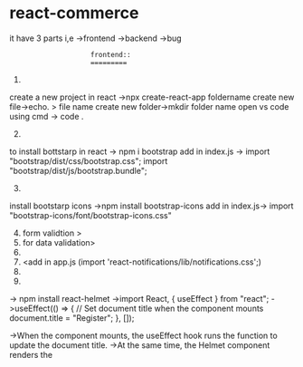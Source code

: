 # react-commerce

it have 3 parts i,e 
    ->frontend
    ->backend
    ->bug

                        frontend::
                        =========
1.    <create-react-app foldername>
create a new project in react ->npx create-react-app foldername create new file->echo. > file name create new folder->mkdir folder name open vs code using cmd -> code .

2.   <npm i bootstrap>
to install bottstarp in react -> npm i bootstrap add in index.js -> import "bootstrap/dist/css/bootstrap.css"; import "bootstrap/dist/js/bootstrap.bundle";

3.   <npm install bootstrap-icons>
install bootstarp icons ->npm install bootstrap-icons add in index.js-> import "bootstrap-icons/font/bootstrap-icons.css"

4.  <npm i formik->form validtion >
5.  <npm i yup->for data validation>
6.  <npm i react-notifications>
7.  <add in app.js  (import 'react-notifications/lib/notifications.css';)
8.  <npm install react-helmet>
9.  <to install fontawesome library>

-> npm install react-helmet ->import React, { useEffect } from "react"; ->useEffect(() => { // Set document title when the component mounts document.title = "Register"; }, []);

->When the component mounts, the useEffect hook runs the function to update the document title.
->At the same time, the Helmet component renders the <title> tag with the specified title.
->React Helmet then manages updating the document head with the content of the <Helmet> component.
->This approach ensures that the document title is dynamically updated based on the component being rendered,       
>providing a seamless user experience.

->use of react useffct hook ::In React, useEffect is a hook that can be used to run side effects or manage state changes after 
10. <npm i react-csv> to download csv format in table data
11. <npm install jspdf jspdf-autotable> to download in pdf format
    ->import {jsPDF} from "jspdf";
    ->import 'jspdf-autotable'; import these file otheerwise not downloadable
12. -><npm i reactstrap>
12. -><npm install sweetalert2>
12. -><npm i zxcvbn> (for progress bar(strong password))
13. -><npm install react-hook-form>(for form validation and update purpose)
14. -><npm install chart.js>(for pie chart data shown)

abstract::
=========
->1st we configure both frontend and and backend.
=>user registered 1st and after that 1st of all we define manually one user have admin thats why they acess admin page .
->and register page validate using formik and yup also registered user shown after successfully submitng form i,e react notifications
->after that we configure how manny user registered shown that shown by admin dynamically
day-4::(addeditregister.jsx)
======
->to show data in tabular format
->export csv download
->pdf format data download
->print data
->searching functionality
->modal data fuctionality and update button inside data shown modal inside form (using react-strap)
->add pagination

day-5::(addeditregister.jsx)
======
->add and show single data using eye icon 
->edit functionality using formik(when click on toggle2 it is open for modal and inside this call onsubmit() function it set values    and   after that  handle submit able to edit the data)
->deleted functionality using sweetalert2
->show all types of notification
->add subadmin
->show password icon functionality
->in registering time data goes to database (password) in hashing format

day-6::
======
->show data in table format(subadmin.jsx)
->eye functionality(subadmin.jsx)
->csv download(subadmin.jsx)
->searching functionality(subadmin.jsx)
day-7::
=======
->update functionalty (using react-form-hook)(subadmin.jsx)
->delete functionality(subadmin.jsx)
->type column role data shown(subadmin.jsx)
->add tracker functionality like if user or admin or subadmin without login they can not acess dashboard or any other page (user dashboard and admin dashboard using session)

day-8::
======
->print page functionality(subadmin.jsx)
->pdf format download(subadmin.jsx)
->remember me functionalty in login page (add email and password store in cookies and expariry time)
->count user,admin,and subadmin shown in admin dashboard
->also data shown in pie chart format






                             backend::
                             =========

->create a backend folder
    ->inside package.json to write("start":"nodemon server.js")
    ->inside backend to run comand(npm init -y)->to install package.json
    ->inside backend to run command(npm i mysql express nodemon cors)
    ->if mysql not worked to expicitly install(npm install mysql2)
    ->npm i bcrypt (for hashing password using sal and gensalt)




                                            bug::
                                            ====
->validation not worked in addeditregister.jsx(update form)
->show user data like(ok,cancel,cross icon) not worked.   (bug fixed successfully!)
->show user data like(ok,cancel,cross icon) not worked.(subadmin.jsx)  (bug fixed successfully!)





<!-- inbuilt changes -->
